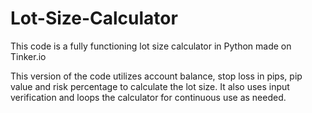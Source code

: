 # Lot-Size-Calculator
This code is a fully functioning lot size calculator in Python made on Tinker.io

This version of the code utilizes account balance, stop loss in pips, pip value and risk percentage to calculate the lot size. It also uses input verification and loops the calculator for continuous use as needed.
